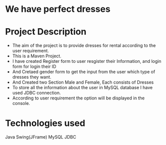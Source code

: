 # We have perfect dresses

# Project Description

* The aim of the project is to provide dresses for rental according to the user requirement.
* This is a Maven Project.
* I have created Register form to user resgister their Information, and login form for login their ID
* And Cretaed gender form to get the input from the user which type of dresses they want.
* And Created two Section Male and Female, Each consists of Dresses
* To store all the information about the user in MySQL database I have used JDBC connection.
* According to user requirement the option will be displayed in the console.

# Technologies used
Java
Swing(JFrame)
MySQL
JDBC
